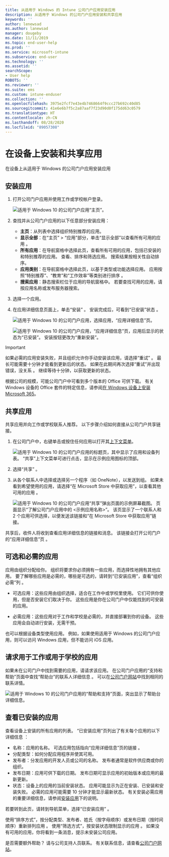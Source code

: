 ```yaml
---
title: 从适用于 Windows 的 Intune 公司门户应用安装应用
description: 从适用于 Windows 的公司门户应用安装和共享应用
keywords: ''
author: lenewsad
ms.author: lanewsad
manager: dougeby
ms.date: 11/11/2019
ms.topic: end-user-help
ms.prod: ''
ms.service: microsoft-intune
ms.subservice: end-user
ms.technology: ''
ms.assetid: ''
searchScope:
- User help
ROBOTS: ''
ms.reviewer: ''
ms.suite: ems
ms.custom: intune-enduser
ms.collection: ''
ms.openlocfilehash: 3975e2fcf7e43e4b7468664f9ccc27b692c40d85
ms.sourcegitcommit: 41e6e6b7f5c2a87aaf7f23d90d0f175dd63c0579
ms.translationtype: HT
ms.contentlocale: zh-CN
ms.lasthandoff: 08/28/2020
ms.locfileid: "89057308"
---
```

# <a name="install-and-share-apps-on-your-device"></a>在设备上安装和共享应用

在设备上从适用于 Windows 的公司门户应用安装应用

## <a name="install-apps"></a>安装应用

1. 打开公司门户应用并使用工作或学校帐户登录。  

    ![适用于 Windows 10 的公司门户应用“主页”。](./media/RS1_AppDetailsPage_Installed_03.png)
2. 查找并从公司门户应用的以下任意部分安装应用：  

    * **主页**：从列表中选择组织特别推荐的应用。  
    * **显示全部**：在“主页” > “应用”部分，单击“显示全部”以查看所有可用的应用    。  
    * **所有应用**：在导航窗格中选择此页，查看所有可用的应用，包括已安装的和特别推荐的应用。 查看、排序和筛选应用。 搜索结果按相关性自动排序。  
    * **应用类别**：在导航窗格中选择此页，以基于类型或功能选择应用。 应用按照“特别推荐”、“教育”和“工作效率”等类别进行排序    。  
    * **搜索应用**：静态搜索栏位于应用的导航窗格中。 若要查找可用的应用，请按应用名称或发布服务器搜索。  

3. 选择一个应用。   
4. 在应用详细信息页面上，单击“安装”  。 安装完成后，可看到“已安装”状态  。  

    ![适用于 Windows 10 的公司门户应用，选择应用，“应用详细信息”页。](./media/RS1_AppDetailsPage_Installed_02.png)  
    
    ![适用于 Windows 10 的公司门户应用，“应用详细信息”页，应用后显示的状态为“已安装”。 安装按钮更改为“重新安装”。](./media/RS1_AppDetailsPage_Installed_01.png)    

> [!IMPORTANT]
> 如果必需的应用安装失败，并且组织允许你手动安装该应用，请选择“重试”  。 最长可能需要十分钟才能看到更新后的状态。 如果在此期间再次选择“重试”并出现错误，没关系  。 继续等待十分钟，以获取更新的状态。   

根据公司的规模，可能公司门户中可看到多个版本的 Office 可供下载。 有关 Windows 设备的 Office 套件的特定信息，请参阅[在 Windows 设备上安装 Microsoft 365](./install-office-windows.md)。

## <a name="share-apps"></a>共享应用  
共享应用并向工作或学校联系人推荐。 以下步骤介绍如何直接从公司门户共享链接。

1. 在公司门户中，右键单击或按住任何应用以打开其[上下文菜单](//windows/uwp/design/controls-and-patterns/menus)。  

    ![适用于 Windows 10 的公司门户应用的标题页，其中显示了应用和设备列表。 “共享”上下文菜单可进行点击，显示在示例应用图标的顶部。 ](./media/1808_ShareContext_CP_Windows.png)  

2. 选择“共享”  。
3. 从各个联系人中选择或选择另一个程序（如 OneNote），以发送到组。 如果未看到希望使用的应用，请选择“在 Microsoft Store 中获取应用”，以查看其他可用的应用  。  

    ![适用于 Windows 10 的公司门户应用“共享”弹出页面的示例屏幕截图。 页面显示“了解公司门户应用中的 <示例应用名称>”。 该页显示了一个联系人和 2 个应用可供选择，以便发送该链接和“在 Microsoft Store 中获取应用”链接。 ](./media/1808_ShareApps_CP_Windows.png) 

共享后，收件人将收到查看应用详细信息的链接和消息。 该链接会打开公司门户的“应用详细信息”页  。 

## <a name="optional-and-required-apps"></a>可选和必需的应用
应用由组织分配给你。 组织将要求你必须拥有一些应用，而选择性地拥有其他应用。 要了解哪些应用是必需的，哪些是可选的，请转到“已安装应用”，查看“组织必需”列   。  

* 可选应用：这些应用由组织选择，适合在工作中或学校里使用。 它们可供你使用，但是否安装它们取决于你。 这些应用是你在公司门户中仅能找到的可安装的应用。 

* 必需应用：这些应用对于工作和学校是必需的，并直接部署到你的设备。 这些应用会自动进行安装，无需干预。 

也可以根据设备类型使用应用。 例如，如果使用适用于 Windows 的公司门户应用，则可以访问 Windows 应用，但不能访问 iOS 应用。

## <a name="request-an-app-for-work-or-school"></a>请求用于工作或用于学校的应用  
如果未在公司门户中找到需要的应用，请请求该应用。 在公司门户应用的“支持和帮助”页面中查找“帮助台”的联系人详细信息  。 可以在[公司门户网站](https://go.microsoft.com/fwlink/?linkid=2010980)中找到相同的联系详情。    

  ![适用于 Windows 10 的公司门户应用的“帮助和支持”页面，突出显示了帮助台详细信息。 ](./media/1812_UCP_Help_Support_helpdesk.png)  

## <a name="view-installed-apps"></a>查看已安装的应用  
查看设备上安装的所有应用的列表。 “已安装应用”页列出了有关每个应用的以下详细信息  ：

* 名称：应用的名称。 可选应用包括指向“应用详细信息”页的链接  。
* 分配类型：如何分配应用程序并使其可用。 
* 发布者：分发应用的开发人员或公司的名称。 发布者通常是软件供应商或你的组织。  
* 发布日期：应用可供下载的日期。 发布日期可显示应用的初始版本或应用的最新更新。
* 状态：设备上的应用的当前安装状态。 应用可能显示为正在安装、已安装和安装失败。 必需的应用可能需要 10 分钟才能显示最新状态。 有关安装必需应用的重要详细信息，请参阅[安装应用](#install-apps)下的说明。 

若要转到此页，请转到导航菜单，选择“已安装应用”  。  


使用“排序方式”，按分配类型、发布者、姓氏（按字母顺序）或发布日期（按时间顺序）重新排列应用  。 使用“筛选方式”，按安装状态限制显示的应用  。  如果没有可用的应用，你将看到一条消息，提示未安装公司应用。  

是否需要额外帮助？ 请与公司支持人员联系。 有关联系信息，请查看[公司门户网站](https://go.microsoft.com/fwlink/?linkid=2010980)。